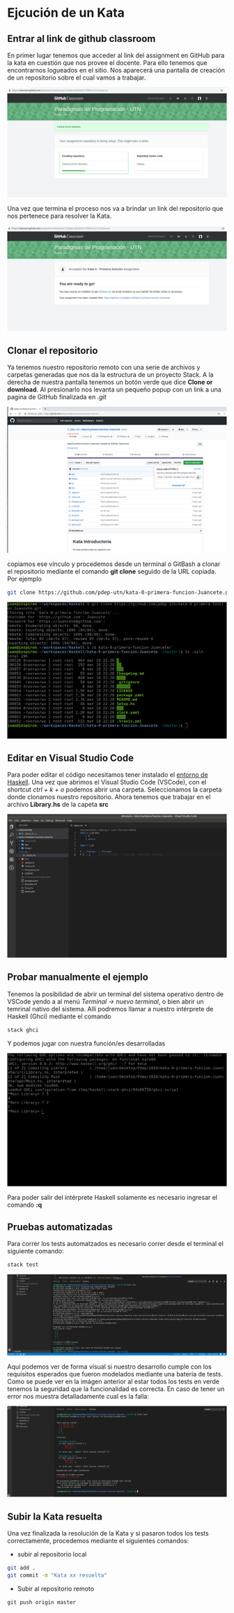 # Ejcución de un Kata

## Entrar al link de github classroom

En primer lugar tenemos que acceder al link del assignment en GitHub para la kata en cuestión que nos provee el docente. Para ello tenemos que encontrarnos logueados en el sitio. Nos aparecerá una pantalla de creación de un repositorio sobre el cual vamos a trabajar. 

![](../images/guia-katas/01.creando.png)

Una vez que termina el proceso nos va a brindar un link del repositorio que nos pertenece para resolver la Kata. 

![](../images/guia-katas/02.creado.png)


## Clonar el repositorio

Ya tenemos nuestro repositorio remoto con una serie de archivos y carpetas generadas que nos da la estructura de un proyecto Stack. A la derecha de nuestra pantalla tenemos un botón verde que dice **Clone or download**. Al presionarlo nos levanta un pequeño popup con un link a una pagina de GitHub finalizada en _.git_

![](../images/guia-katas/03.repositorio.png)

copiamos ese vínculo y procedemos desde un terminal o GitBash a clonar el repositorio mediante el comando **git clone** seguido de la URL copiada. Por ejemplo

```bash
git clone https://github.com/pdep-utn/kata-0-primera-funcion-Juancete.git
``` 

![](../images/guia-katas/04.clonado.png)

## Editar en Visual Studio Code

Para poder editar el código necesitamos tener instalado el [entorno de Haskell](./entorno-haskell.md). Una vez que abrimos el Visual Studio Code (VSCode), con el shortcut _ctrl + k + o_ podemos abrir una carpeta. Seleccionamos la carpeta donde clonamos nuestro repositorio. Ahora tenemos que trabajar en el archivo **Library.hs** de la capeta **src**

![](../images/guia-katas/05.editor.png)

## Probar manualmente el ejemplo

Tenemos la posibilidad de abrir un terminal del sistema operativo dentro de VSCode yendo a al menú _Terminal -> nuevo terminal_, o bien abrir un temrinal nativo del sistema. Allí podremos llamar a nuestro intérprete de Haskell (Ghci) mediante el comando

```bash
stack ghci
```

Y podemos jugar con nuestra función/es desarrolladas

![](../images/guia-katas/06.pruebas.png)

Para poder salir del intérprete Haskell solamente es necesario ingresar el comando **:q**

## Pruebas automatizadas

Para correr los tests automatzados es necesario correr desde el terminal el siguiente comando:

```bash
stack test
``` 

![](../images/guia-katas/07.tests.png)

Aquí podemos ver de forma visual si nuestro desarrollo cumple con los requisitos esperados que fueron modelados mediante una batería de tests. Como se puede ver en la imágen anterior al estar todos los tests en verde tenemos la seguridad que la funcionalidad es correcta. En caso de tener un error nos muestra detalladamente cual es la falla:

![](../images/guia-katas/08.fail.png)

## Subir la Kata resuelta

Una vez finalizada la resolución de la Kata y si pasaron todos los tests correctamente, procedemos mediante el siguientes comandos:

* subir al repositorio local

```bash 
git add .
git commit -m "Kata xx resuelta"
```

* Subir al repositorio remoto

```
git push origin master
```  

